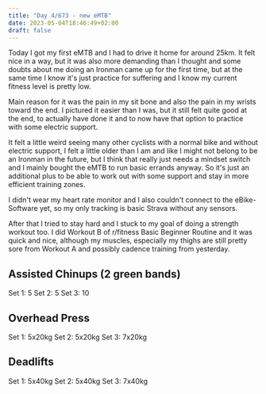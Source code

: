 ```yaml
---
title: "Day 4/673 - new eMTB"
date: 2023-05-04T18:46:49+02:00
draft: false
---
```


Today I got my first eMTB and I had to drive it home for around 25km. It felt nice in a way, but it was also more demanding than I thought and some doubts about me doing an Ironman came up for the first time, but at the same time I know it's just practice for suffering and I know my current fitness level is pretty low.

Main reason for it was the pain in my sit bone and also the pain in my wrists toward the end. I pictured it easier than I was, but it still felt quite good at the end, to actually have done it and to now have that option to practice with some electric support.

It felt a little weird seeing many other cyclists with a normal bike and without electric support, I felt a little older than I am and like I might not belong to be an Ironman in the future, but I think that really just needs a mindset switch and I mainly bought the eMTB to run basic errands anyway. So it's just an additional plus to be able to work out with some support and stay in more efficient training zones.

I didn't wear my heart rate monitor and I also couldn't connect to the eBike-Software yet, so my only tracking is basic Strava without any sensors.

After that I tried to stay hard and I stuck to my goal of doing a strength workout too.
I did Workout B of r/fitness Basic Beginner Routine and it was quick and nice, although my muscles, especially my thighs are still pretty sore from Workout A and possibly cadence training from yesterday.

## Assisted Chinups (2 green bands)
Set 1: 5
Set 2: 5
Set 3: 10

## Overhead Press
Set 1: 5x20kg
Set 2: 5x20kg
Set 3: 7x20kg

## Deadlifts
Set 1: 5x40kg
Set 2: 5x40kg
Set 3: 7x40kg